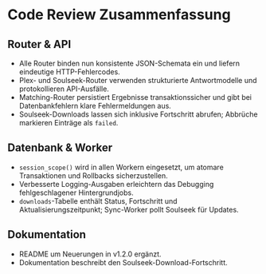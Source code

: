 # Code Review Zusammenfassung

## Router & API
- Alle Router binden nun konsistente JSON-Schemata ein und liefern eindeutige HTTP-Fehlercodes.
- Plex- und Soulseek-Router verwenden strukturierte Antwortmodelle und protokollieren API-Ausfälle.
- Matching-Router persistiert Ergebnisse transaktionssicher und gibt bei Datenbankfehlern klare Fehlermeldungen aus.
- Soulseek-Downloads lassen sich inklusive Fortschritt abrufen; Abbrüche markieren Einträge als `failed`.

## Datenbank & Worker
- `session_scope()` wird in allen Workern eingesetzt, um atomare Transaktionen und Rollbacks sicherzustellen.
- Verbesserte Logging-Ausgaben erleichtern das Debugging fehlgeschlagener Hintergrundjobs.
- `downloads`-Tabelle enthält Status, Fortschritt und Aktualisierungszeitpunkt; Sync-Worker pollt Soulseek für Updates.

## Dokumentation
- README um Neuerungen in v1.2.0 ergänzt.
- Dokumentation beschreibt den Soulseek-Download-Fortschritt.
